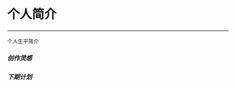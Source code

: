 # 个人简介

<hr>

`个人生平简介`

##### 创作灵感



##### 下期计划


<link rel="stylesheet" href="https://cdn.jsdelivr.net/npm/gitalk@1/dist/gitalk.css">
<script src="https://cdn.jsdelivr.net/npm/gitalk@1/dist/gitalk.min.js"></script>
<div id="gitalk-container"></div>
<script>
  var title = location.pathname.substr(0, 50); 

  var gitalk = new Gitalk({
    "clientID": "ab7d3d550ba87944e7fe",
    "clientSecret": "54bbbc4c080e7336857b35703d29f68aa8444372",
    "repo": "fastly-ui",
    "owner": "PeiXiaoMeng",
    "admin": ["PeiXiaoMeng"],
    "id": title,      
    "distractionFreeMode": false  
  });
  gitalk.render("gitalk-container");
</script>
